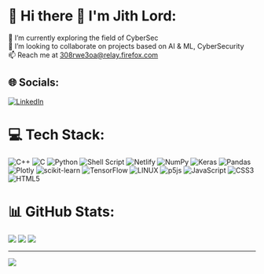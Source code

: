 <!-- <p align="left">  <img src="https://komarev.com/ghpvc/?username=USERNAME&label=Views&color=blue&style=plastic" alt="jithlord" /> 
 </p> 

 
### Hi there 👋 I'm Jith Lord

- 🔭 I’m currently exploring the field of CyberSec
- 👯 I’m looking to collaborate on projects based on Computer Vision, AI & ML, and CyberSecurity
- 📫 Reach me at 308rwe3oa@relay.firefox.com

</br></br>

[![Jithin’s github stats](https://github-readme-stats.vercel.app/api?username=jithlord&theme=midnight-purple&show_icons=true)](https://github.com/jithlord)
<a href="https://github.com/jithlord">
  <img align="left" src="https://github-readme-stats.vercel.app/api/top-langs/?username=jithlord&theme=dark&hide_langs_below=1" />
</a>

</br></br>
</br></br>
<!-- ### Connect with Me
<a href="https://www.linkedin.com/in/jithin-nambiar-j/"><img align="left" src="https://raw.githubusercontent.com/jithlord/jithlord/main/images/linkedin.svg" alt="Yu Shi | LinkedIn" width="21px"/></a> -->
<!-- <img src="https://img.shields.io/badge/Kali_Linux-557C94?style=for-the-badge&logo=kali-linux&logoColor=white" /> <img src="https://img.shields.io/badge/Linux-FCC624?style=for-the-badge&logo=linux&logoColor=black" /> <img src="https://img.shields.io/badge/Python-3776AB?style=for-the-badge&logo=python&logoColor=white" /> -->

# 💫 Hi there 👋 I'm Jith Lord:
🔭 I’m currently exploring the field of CyberSec<br>👯 I’m looking to collaborate on projects based on AI & ML, CyberSecurity<br>📫 Reach me at 308rwe3oa@relay.firefox.com


## 🌐 Socials:
[![LinkedIn](https://img.shields.io/badge/LinkedIn-%230077B5.svg?logo=linkedin&logoColor=white)](https://linkedin.com/in/https://www.linkedin.com/in/jithin-nambiar-j/) 

# 💻 Tech Stack:
![C++](https://img.shields.io/badge/c++-%2300599C.svg?style=for-the-badge&logo=c%2B%2B&logoColor=white) ![C](https://img.shields.io/badge/c-%2300599C.svg?style=for-the-badge&logo=c&logoColor=white) ![Python](https://img.shields.io/badge/python-3670A0?style=for-the-badge&logo=python&logoColor=ffdd54) ![Shell Script](https://img.shields.io/badge/shell_script-%23121011.svg?style=for-the-badge&logo=gnu-bash&logoColor=white) ![Netlify](https://img.shields.io/badge/netlify-%23000000.svg?style=for-the-badge&logo=netlify&logoColor=#00C7B7) ![NumPy](https://img.shields.io/badge/numpy-%23013243.svg?style=for-the-badge&logo=numpy&logoColor=white) ![Keras](https://img.shields.io/badge/Keras-%23D00000.svg?style=for-the-badge&logo=Keras&logoColor=white) ![Pandas](https://img.shields.io/badge/pandas-%23150458.svg?style=for-the-badge&logo=pandas&logoColor=white) ![Plotly](https://img.shields.io/badge/Plotly-%233F4F75.svg?style=for-the-badge&logo=plotly&logoColor=white) ![scikit-learn](https://img.shields.io/badge/scikit--learn-%23F7931E.svg?style=for-the-badge&logo=scikit-learn&logoColor=white) ![TensorFlow](https://img.shields.io/badge/TensorFlow-%23FF6F00.svg?style=for-the-badge&logo=TensorFlow&logoColor=white) ![LINUX](https://img.shields.io/badge/Linux-FCC624?style=for-the-badge&logo=linux&logoColor=black) ![p5js](https://img.shields.io/badge/p5.js-ED225D?style=for-the-badge&logo=p5.js&logoColor=FFFFFF) ![JavaScript](https://img.shields.io/badge/javascript-%23323330.svg?style=for-the-badge&logo=javascript&logoColor=%23F7DF1E) ![CSS3](https://img.shields.io/badge/css3-%231572B6.svg?style=for-the-badge&logo=css3&logoColor=white) ![HTML5](https://img.shields.io/badge/html5-%23E34F26.svg?style=for-the-badge&logo=html5&logoColor=white)
# 📊 GitHub Stats:
![](https://github-readme-stats.vercel.app/api?username=jithlord&theme=dark&hide_border=false&include_all_commits=false&count_private=false) ![](https://github-readme-stats.vercel.app/api/top-langs/?username=jithlord&theme=dark&hide_border=false&include_all_commits=false&count_private=false&layout=compact) 
![](https://github-readme-streak-stats.herokuapp.com/?user=jithlord&theme=dark&hide_border=false)<br/>


---
[![](https://visitcount.itsvg.in/api?id=jithlord&icon=0&color=0)](https://visitcount.itsvg.in)

